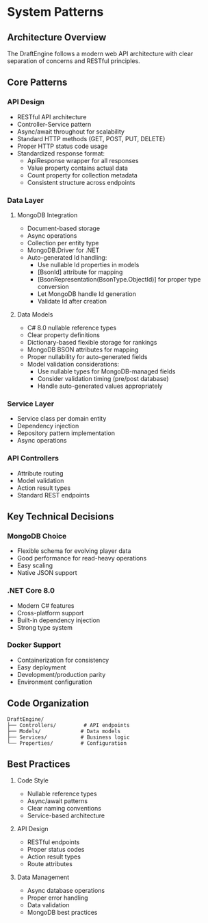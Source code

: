 # System Patterns

## Architecture Overview
The DraftEngine follows a modern web API architecture with clear separation of concerns and RESTful principles.

## Core Patterns

### API Design
- RESTful API architecture
- Controller-Service pattern
- Async/await throughout for scalability
- Standard HTTP methods (GET, POST, PUT, DELETE)
- Proper HTTP status code usage
- Standardized response format:
  * ApiResponse<T> wrapper for all responses
  * Value property contains actual data
  * Count property for collection metadata
  * Consistent structure across endpoints

### Data Layer
1. MongoDB Integration
   - Document-based storage
   - Async operations
   - Collection per entity type
   - MongoDB.Driver for .NET
   - Auto-generated Id handling:
     * Use nullable Id properties in models
     * [BsonId] attribute for mapping
     * [BsonRepresentation(BsonType.ObjectId)] for proper type conversion
     * Let MongoDB handle Id generation
     * Validate Id after creation

2. Data Models
   - C# 8.0 nullable reference types
   - Clear property definitions
   - Dictionary-based flexible storage for rankings
   - MongoDB BSON attributes for mapping
   - Proper nullability for auto-generated fields
   - Model validation considerations:
     * Use nullable types for MongoDB-managed fields
     * Consider validation timing (pre/post database)
     * Handle auto-generated values appropriately

### Service Layer
- Service class per domain entity
- Dependency injection
- Repository pattern implementation
- Async operations

### API Controllers
- Attribute routing
- Model validation
- Action result types
- Standard REST endpoints

## Key Technical Decisions

### MongoDB Choice
- Flexible schema for evolving player data
- Good performance for read-heavy operations
- Easy scaling
- Native JSON support

### .NET Core 8.0
- Modern C# features
- Cross-platform support
- Built-in dependency injection
- Strong type system

### Docker Support
- Containerization for consistency
- Easy deployment
- Development/production parity
- Environment configuration

## Code Organization
```
DraftEngine/
├── Controllers/         # API endpoints
├── Models/             # Data models
├── Services/           # Business logic
└── Properties/         # Configuration
```

## Best Practices
1. Code Style
   - Nullable reference types
   - Async/await patterns
   - Clear naming conventions
   - Service-based architecture

2. API Design
   - RESTful endpoints
   - Proper status codes
   - Action result types
   - Route attributes

3. Data Management
   - Async database operations
   - Proper error handling
   - Data validation
   - MongoDB best practices

